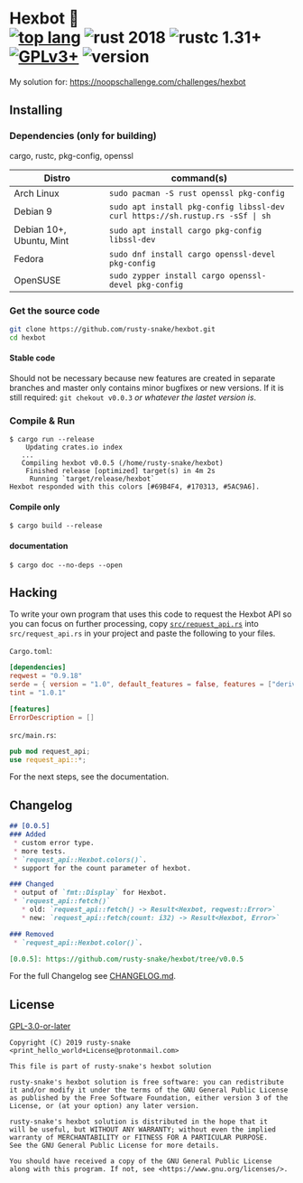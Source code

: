 # Hexbot :construction: <br> [![top lang]][rust] ![rust 2018] ![rustc 1.31+] [![GPLv3+]][COPYING] ![version]

[top lang]: https://img.shields.io/github/languages/top/rusty-snake/hexbot.svg?logo=rust
[rust]: https://www.rust-lang.org/
[rustc 1.31+]: https://img.shields.io/badge/rustc-1.31+-blue.svg
[rust 2018]: https://img.shields.io/badge/rust--edition-2018-blue.svg
[GPLv3+]: https://img.shields.io/github/license/rusty-snake/hexbot.svg?color=darkred
[COPYING]: COPYING
[version]: https://img.shields.io/github/tag/rusty-snake/hexbot.svg?label=lastet%20release

<!--![GitHub open issues](https://img.shields.io/github/issues/rusty-snake/hexbot.svg)-->
<!--![GitHub closed issues](https://img.shields.io/github/issues-closed/rusty-snake/hexbot.svg)-->
<!--![GitHub commit activity](https://img.shields.io/github/commit-activity/w/rusty-snake/hexbot.svg)-->

My solution for: https://noopschallenge.com/challenges/hexbot

## Installing

### Dependencies (only for building)

cargo, rustc, pkg-config, openssl

| Distro                   | command(s)                                                                         |
| ------------------------ | ---------------------------------------------------------------------------------- |
| Arch Linux               | `sudo pacman -S rust openssl pkg-config`                                           |
| Debian 9                 | `sudo apt install pkg-config libssl-dev`<br>`curl https://sh.rustup.rs -sSf \| sh` |
| Debian 10+, Ubuntu, Mint | `sudo apt install cargo pkg-config libssl-dev`                                     |
| Fedora                   | `sudo dnf install cargo openssl-devel pkg-config`                                  |
| OpenSUSE                 | `sudo zypper install cargo openssl-devel pkg-config`                               |

### Get the source code

```bash
git clone https://github.com/rusty-snake/hexbot.git
cd hexbot
```

#### Stable code

Should not be necessary because new features are created in separate branches and master only contains minor bugfixes or new versions. If it is still required: `git chekout v0.0.3` _or whatever the lastet version is_.

### Compile & Run

```
$ cargo run --release
    Updating crates.io index
   ...
   Compiling hexbot v0.0.5 (/home/rusty-snake/hexbot)
    Finished release [optimized] target(s) in 4m 2s
     Running `target/release/hexbot`
Hexbot responded with this colors [#69B4F4, #170313, #5AC9A6].
```

#### Compile only

```
$ cargo build --release
```

#### documentation

```
$ cargo doc --no-deps --open
```

## Hacking

To write your own program that uses this code to request the Hexbot API so you can focus on further processing,
copy [`src/request_api.rs`](src/request_api.rs) into `src/request_api.rs` in your project and paste the following to your files.

`Cargo.toml`:
```toml
[dependencies]
reqwest = "0.9.18"
serde = { version = "1.0", default_features = false, features = ["derive"] }
tint = "1.0.1"

[features]
ErrorDescription = []
```

`src/main.rs`:
```rust
pub mod request_api;
use request_api::*;
```

For the next steps, see the documentation.

## Changelog

```markdown
## [0.0.5]
### Added
 * custom error type.
 * more tests.
 * `request_api::Hexbot.colors()`.
 * support for the count parameter of hexbot.

### Changed
 * output of `fmt::Display` for Hexbot.
 * `request_api::fetch()`
   * old: `request_api::fetch() -> Result<Hexbot, reqwest::Error>`
   * new: `request_api::fetch(count: i32) -> Result<Hexbot, Error>`

### Removed
 * `request_api::Hexbot.color()`.

[0.0.5]: https://github.com/rusty-snake/hexbot/tree/v0.0.5
```

For the full Changelog see [CHANGELOG.md](CHANGELOG.md).

## License

[GPL-3.0-or-later](COPYING)

```
Copyright (C) 2019 rusty-snake <print_hello_world+License@protonmail.com>

This file is part of rusty-snake's hexbot solution

rusty-snake's hexbot solution is free software: you can redistribute
it and/or modify it under the terms of the GNU General Public License
as published by the Free Software Foundation, either version 3 of the
License, or (at your option) any later version.

rusty-snake's hexbot solution is distributed in the hope that it
will be useful, but WITHOUT ANY WARRANTY; without even the implied
warranty of MERCHANTABILITY or FITNESS FOR A PARTICULAR PURPOSE.
See the GNU General Public License for more details.

You should have received a copy of the GNU General Public License
along with this program. If not, see <https://www.gnu.org/licenses/>.
```
